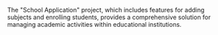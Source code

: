 The "School Application" project, which includes features for adding subjects
 and enrolling students, provides a comprehensive solution for managing academic activities
 within educational institutions.
 
